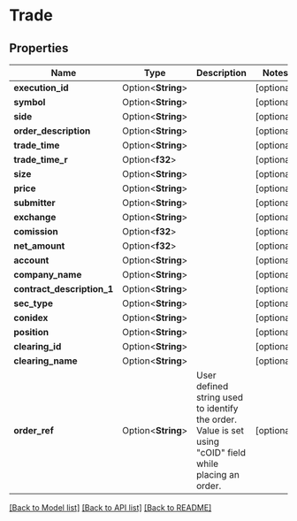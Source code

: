 # Trade

## Properties

Name | Type | Description | Notes
------------ | ------------- | ------------- | -------------
**execution_id** | Option<**String**> |  | [optional]
**symbol** | Option<**String**> |  | [optional]
**side** | Option<**String**> |  | [optional]
**order_description** | Option<**String**> |  | [optional]
**trade_time** | Option<**String**> |  | [optional]
**trade_time_r** | Option<**f32**> |  | [optional]
**size** | Option<**String**> |  | [optional]
**price** | Option<**String**> |  | [optional]
**submitter** | Option<**String**> |  | [optional]
**exchange** | Option<**String**> |  | [optional]
**comission** | Option<**f32**> |  | [optional]
**net_amount** | Option<**f32**> |  | [optional]
**account** | Option<**String**> |  | [optional]
**company_name** | Option<**String**> |  | [optional]
**contract_description_1** | Option<**String**> |  | [optional]
**sec_type** | Option<**String**> |  | [optional]
**conidex** | Option<**String**> |  | [optional]
**position** | Option<**String**> |  | [optional]
**clearing_id** | Option<**String**> |  | [optional]
**clearing_name** | Option<**String**> |  | [optional]
**order_ref** | Option<**String**> | User defined string used to identify the order. Value is set using \"cOID\" field while placing an order. | [optional]

[[Back to Model list]](../README.md#documentation-for-models) [[Back to API list]](../README.md#documentation-for-api-endpoints) [[Back to README]](../README.md)


